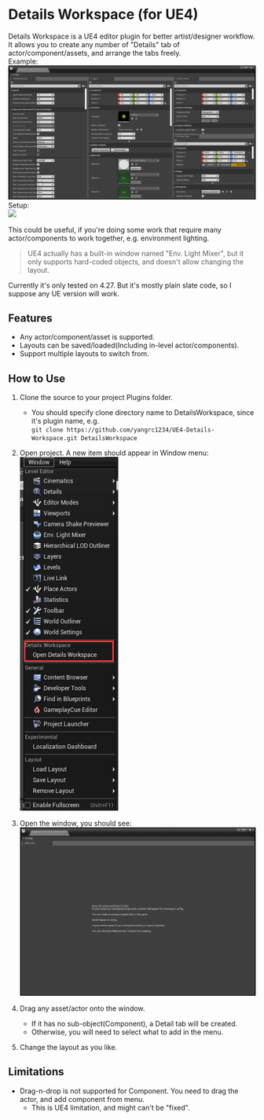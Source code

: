 ﻿# Details Workspace (for UE4)
Details Workspace is a UE4 editor plugin for better artist/designer workflow.    
It allows you to create any number of "Details" tab of actor/component/assets, and arrange the tabs freely.  
Example:  
![](Images/Example0.png)  
Setup:  
![](Images/Animated.gif)

This could be useful, if you're doing some work that require many actor/components to work together, e.g. environment lighting.  

> UE4 actually has a built-in window named "Env. Light Mixer", but it only supports hard-coded objects, and doesn't allow changing the layout.  
 
Currently it's only tested on 4.27. But it's mostly plain slate code, so I suppose any UE version will work.

## Features  
* Any actor/component/asset is supported.  
* Layouts can be saved/loaded(Including in-level actor/components). 
* Support multiple layouts to switch from.

## How to Use  

1. Clone the source to your project Plugins folder. 
   * You should specify clone directory name to DetailsWorkspace, since it's plugin name, e.g.   
    `git clone https://github.com/yangrc1234/UE4-Details-Workspace.git DetailsWorkspace`

2. Open project. A new item should appear in Window menu:    
![](Images/WhereToOpen.png)

3. Open the window, you should see:  
![](Images/FirstOpen.png)  

4. Drag any asset/actor onto the window.
    * If it has no sub-object(Component), a Detail tab will be created.  
    * Otherwise, you will need to select what to add in the menu.   
    
5. Change the layout as you like.


## Limitations
* Drag-n-drop is not supported for Component. You need to drag the actor, and add component from menu.
   * This is UE4 limitation, and might can't be "fixed".  
